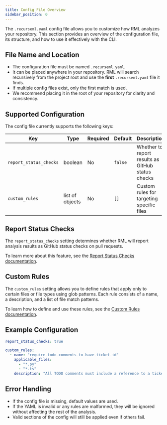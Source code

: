 ```yaml
---
title: Config File Overview
sidebar_position: 0
---
```


The `.recurseml.yaml` config file allows you to customize how RML analyzes your repository. This section provides an overview of the configuration file, its structure, and how to use it effectively with the CLI.

## File Name and Location

- The configuration file must be named `.recurseml.yaml`.
- It can be placed anywhere in your repository. RML will search recursively from the project root and use the **first** `.recurseml.yaml` file it finds.
- If multiple config files exist, only the first match is used.
- We recommend placing it in the root of your repository for clarity and consistency.

## Supported Configuration

The config file currently supports the following keys:

| Key                    | Type            | Required | Default | Description                                       |
| ---------------------- | --------------- | -------- | ------- | ------------------------------------------------- |
| `report_status_checks` | boolean         | No       | `false` | Whether to report results as GitHub status checks |
| `custom_rules`         | list of objects | No       | `[]`    | Custom rules for targeting specific files         |

## Report Status Checks

The `report_status_checks` setting determines whether RML will report analysis results as GitHub status checks on pull requests.

To learn more about this feature, see the [Report Status Checks documentation](./report-status-checks.md).

## Custom Rules

The `custom_rules` setting allows you to define rules that apply only to certain files or file types using glob patterns. Each rule consists of a name, a description, and a list of file match patterns.

To learn how to define and use these rules, see the [Custom Rules documentation](./custom-rules.md).

## Example Configuration

```yaml
report_status_checks: true

custom_rules:
  - name: "require-todo-comments-to-have-ticket-id"
    applicable_files:
      - "*.py"
      - "*.ts"
    description: "All TODO comments must include a reference to a ticket ID (e.g., TODO: REFACTOR X-12345 - fix loop)"
```

## Error Handling

- If the config file is missing, default values are used.
- If the YAML is invalid or any rules are malformed, they will be ignored without affecting the rest of the analysis.
- Valid sections of the config will still be applied even if others fail.
